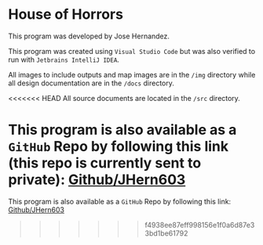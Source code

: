 # House of Horrors

This program was developed by Jose Hernandez.

This program was created using `Visual Studio Code` but was also verified to run with `Jetbrains IntelliJ IDEA`.

All images to include outputs and map images are in the `/img` directory while all design documentation are in the `/docs` directory.

<<<<<<< HEAD
All source documents are located in the `/src` directory.

This program is also available as a `GitHub` Repo by following this link (this repo is currently sent to private): [Github/JHern603](https://github.com/jhern603/houseOfHorror)
=======
This program is also available as a `GitHub` Repo by following this link: [Github/JHern603](https://github.com/jhern603/houseOfHorror)
>>>>>>> f4938ee87eff998156e1f0a6d87e33bd1be61792
